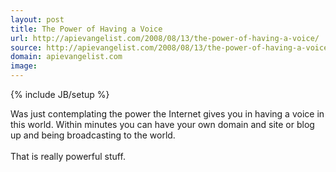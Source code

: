 ```yaml
---
layout: post
title: The Power of Having a Voice
url: http://apievangelist.com/2008/08/13/the-power-of-having-a-voice/
source: http://apievangelist.com/2008/08/13/the-power-of-having-a-voice/
domain: apievangelist.com
image: 
---
```

{% include JB/setup %}<p>Was just contemplating the power the Internet gives you in having a voice in this world.  Within minutes you can have your own domain and site or blog up and being broadcasting to the world.<br /><br />That is really powerful stuff.</p>
